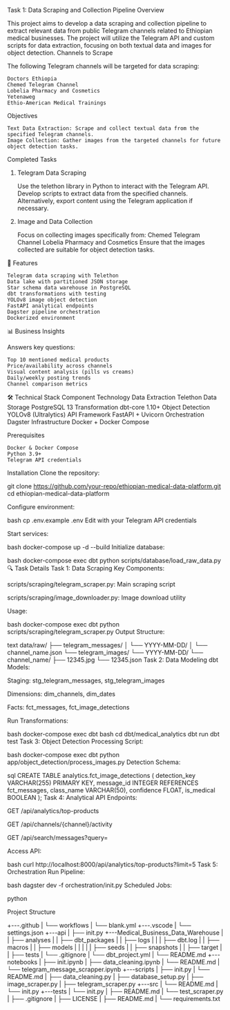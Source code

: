 Task 1: Data Scraping and Collection Pipeline
Overview

This project aims to develop a data scraping and collection pipeline to extract relevant data from public Telegram channels related to Ethiopian medical businesses. The project will utilize the Telegram API and custom scripts for data extraction, focusing on both textual data and images for object detection.
Channels to Scrape

The following Telegram channels will be targeted for data scraping:

    Doctors Ethiopia
    Chemed Telegram Channel
    Lobelia Pharmacy and Cosmetics
    Yetenaweg
    Ethio-American Medical Trainings

Objectives

    Text Data Extraction: Scrape and collect textual data from the specified Telegram channels.
    Image Collection: Gather images from the targeted channels for future object detection tasks.

Completed Tasks

1. Telegram Data Scraping

   Use the telethon library in Python to interact with the Telegram API.
   Develop scripts to extract data from the specified channels.
   Alternatively, export content using the Telegram application if necessary.

2. Image and Data Collection

   Focus on collecting images specifically from:
   Chemed Telegram Channel
   Lobelia Pharmacy and Cosmetics
   Ensure that the images collected are suitable for object detection tasks.

🚀 Features

    Telegram data scraping with Telethon
    Data lake with partitioned JSON storage
    Star schema data warehouse in PostgreSQL
    dbt transformations with testing
    YOLOv8 image object detection
    FastAPI analytical endpoints
    Dagster pipeline orchestration
    Dockerized environment

📊 Business Insights

Answers key questions:

    Top 10 mentioned medical products
    Price/availability across channels
    Visual content analysis (pills vs creams)
    Daily/weekly posting trends
    Channel comparison metrics

🛠️ Technical Stack
Component Technology
Data Extraction Telethon
Data Storage PostgreSQL 13
Transformation dbt-core 1.10+
Object Detection YOLOv8 (Ultralytics)
API Framework FastAPI + Uvicorn
Orchestration Dagster
Infrastructure Docker + Docker Compose

Prerequisites

    Docker & Docker Compose
    Python 3.9+
    Telegram API credentials

Installation
Clone the repository:

git clone https://github.com/your-repo/ethiopian-medical-data-platform.git
cd ethiopian-medical-data-platform

Configure environment:

bash cp .env.example .env
Edit with your Telegram API credentials

Start services:

bash docker-compose up -d --build Initialize database:

bash docker-compose exec dbt python scripts/database/load_raw_data.py 🔍 Task Details Task 1: Data Scraping Key Components:

scripts/scraping/telegram_scraper.py: Main scraping script

scripts/scraping/image_downloader.py: Image download utility

Usage:

bash docker-compose exec dbt python scripts/scraping/telegram_scraper.py Output Structure:

text data/raw/ ├── telegram_messages/ │ └── YYYY-MM-DD/ │ └── channel_name.json └── telegram_images/ └── YYYY-MM-DD/ └── channel_name/ ├── 12345.jpg └── 12345.json Task 2: Data Modeling dbt Models:

Staging: stg_telegram_messages, stg_telegram_images

Dimensions: dim_channels, dim_dates

Facts: fct_messages, fct_image_detections

Run Transformations:

bash docker-compose exec dbt bash cd dbt/medical_analytics dbt run dbt test Task 3: Object Detection Processing Script:

bash docker-compose exec dbt python app/object_detection/process_images.py Detection Schema:

sql CREATE TABLE analytics.fct_image_detections ( detection_key VARCHAR(255) PRIMARY KEY, message_id INTEGER REFERENCES fct_messages, class_name VARCHAR(50), confidence FLOAT, is_medical BOOLEAN ); Task 4: Analytical API Endpoints:

GET /api/analytics/top-products

GET /api/channels/{channel}/activity

GET /api/search/messages?query=

Access API:

bash curl http://localhost:8000/api/analytics/top-products?limit=5 Task 5: Orchestration Run Pipeline:

bash dagster dev -f orchestration/init.py Scheduled Jobs:

python

Project Structure

+---.github
| └── workflows
| └── blank.yml
+---.vscode
| └── settings.json
+---api
| ├── init.py
+---Medical_Business_Data_Warehouse
| | ├── analyses
| | ├── dbt_packages
| | ├── logs
| | | ├── dbt.log
| | ├── macros
| | ├── models
| | | 
| | ├── seeds
| | ├── snapshots
| | ├── target
| | ├── tests
| └── .gitignore
| └── dbt_project.yml
| └── README.md
+---notebooks
| ├── init.ipynb
| ├── data_cleaning.ipynb
| └── README.md
| └── telegram_message_scrapper.ipynb
+---scripts
| ├── init.py
| └── README.md
| ├── data_cleaning.py
| ├── database_setup.py
| ├── image_scraper.py
| ├── telegram_scraper.py
+---src
| └── README.md
| └── init.py
+---tests
| └── init.py
| ├── README.md
| └── test_scraper.py
| ├── .gitignore
| ├── LICENSE
| ├── README.md
| └── requirements.txt
